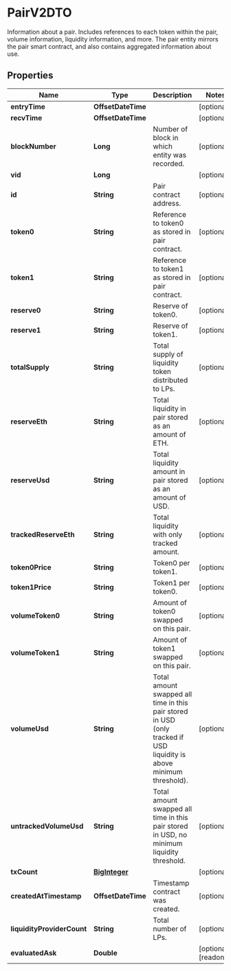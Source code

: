 

# PairV2DTO

Information about a pair. Includes references to each token within the pair, volume information, liquidity information, and more. The pair entity mirrors the pair smart contract, and also contains aggregated information about use.

## Properties

Name | Type | Description | Notes
------------ | ------------- | ------------- | -------------
**entryTime** | **OffsetDateTime** |  |  [optional]
**recvTime** | **OffsetDateTime** |  |  [optional]
**blockNumber** | **Long** | Number of block in which entity was recorded. |  [optional]
**vid** | **Long** |  |  [optional]
**id** | **String** | Pair contract address. |  [optional]
**token0** | **String** | Reference to token0 as stored in pair contract. |  [optional]
**token1** | **String** | Reference to token1 as stored in pair contract. |  [optional]
**reserve0** | **String** | Reserve of token0. |  [optional]
**reserve1** | **String** | Reserve of token1. |  [optional]
**totalSupply** | **String** | Total supply of liquidity token distributed to LPs. |  [optional]
**reserveEth** | **String** | Total liquidity in pair stored as an amount of ETH. |  [optional]
**reserveUsd** | **String** | Total liquidity amount in pair stored as an amount of USD. |  [optional]
**trackedReserveEth** | **String** | Total liquidity with only tracked amount. |  [optional]
**token0Price** | **String** | Token0 per token1. |  [optional]
**token1Price** | **String** | Token1 per token0. |  [optional]
**volumeToken0** | **String** | Amount of token0 swapped on this pair. |  [optional]
**volumeToken1** | **String** | Amount of token1 swapped on this pair. |  [optional]
**volumeUsd** | **String** | Total amount swapped all time in this pair stored in USD (only tracked if USD liquidity is above minimum threshold). |  [optional]
**untrackedVolumeUsd** | **String** | Total amount swapped all time in this pair stored in USD, no minimum liquidity threshold. |  [optional]
**txCount** | [**BigInteger**](BigInteger.md) |  |  [optional]
**createdAtTimestamp** | **OffsetDateTime** | Timestamp contract was created. |  [optional]
**liquidityProviderCount** | **String** | Total number of LPs. |  [optional]
**evaluatedAsk** | **Double** |  |  [optional] [readonly]



